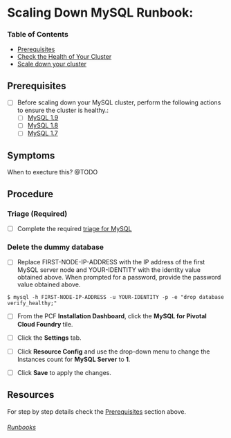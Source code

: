 # Scaling Down MySQL Runbook:

<!-- @TODO https://www.pivotaltracker.com/story/show/141213893  -->

### Table of Contents
- [Prerequisites](#prerequisites)
- [Check the Health of Your Cluster](#http://docs.pivotal.io/p-mysql/1-8/scaling-down.html#check-health)
- [Scale down your cluster](#http://docs.pivotal.io/p-mysql/1-8/scaling-down.html#scale-down)
  

## Prerequisites
- [ ] Before scaling down your MySQL cluster, perform the following actions to ensure the cluster is healthy.:
  - [ ] [MySQL 1.9](http://docs.pivotal.io/p-mysql/1-9/mysql-diag.html)
  - [ ] [MySQL 1.8](http://docs.pivotal.io/p-mysql/1-8/scaling-down.html#check-health)
  - [ ] [MySQL 1.7](http://docs.pivotal.io/p-mysql/1-7/scaling-down.html#check-health)

## Symptoms

When to execture this? @TODO

## Procedure

### Triage (Required)
  - [ ] Complete the required [triage for MySQL](../README.md#triage-required)
  
### Delete the dummy database 
- [ ] Replace FIRST-NODE-IP-ADDRESS with the IP address of the first MySQL server node and YOUR-IDENTITY with the identity value obtained above. When prompted for a password, provide the password value obtained above.
```
$ mysql -h FIRST-NODE-IP-ADDRESS -u YOUR-IDENTITY -p -e "drop database verify_healthy;"
```
- [ ] From the PCF **Installation Dashboard**, click the **MySQL for Pivotal Cloud Foundry** tile.

- [ ] Click the **Settings** tab.

- [ ] Click **Resource Config** and use the drop-down menu to change the Instances count for **MySQL Server** to **1**.

- [ ] Click **Save** to apply the changes.


## Resources
For step by step details check the [Prerequisites](#Prerequisites) section above.



###### [Runbooks](../Runbook.md)
